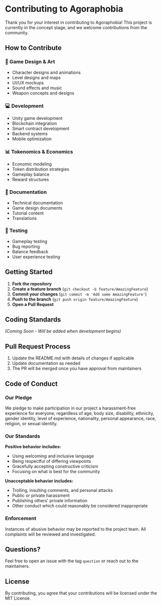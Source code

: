 # Contributing to Agoraphobia

Thank you for your interest in contributing to Agoraphobia! This project is currently in the concept stage, and we welcome contributions from the community.

## How to Contribute

### 🎨 Game Design & Art
- Character designs and animations
- Level designs and maps
- UI/UX mockups
- Sound effects and music
- Weapon concepts and designs

### 💻 Development
- Unity game development
- Blockchain integration
- Smart contract development
- Backend systems
- Mobile optimization

### 📊 Tokenomics & Economics
- Economic modeling
- Token distribution strategies
- Gameplay balance
- Reward structures

### 📝 Documentation
- Technical documentation
- Game design documents
- Tutorial content
- Translations

### 🧪 Testing
- Gameplay testing
- Bug reporting
- Balance feedback
- User experience testing

## Getting Started

1. **Fork the repository**
2. **Create a feature branch** (`git checkout -b feature/AmazingFeature`)
3. **Commit your changes** (`git commit -m 'Add some AmazingFeature'`)
4. **Push to the branch** (`git push origin feature/AmazingFeature`)
5. **Open a Pull Request**

## Coding Standards

*(Coming Soon - Will be added when development begins)*

## Pull Request Process

1. Update the README.md with details of changes if applicable
2. Update documentation as needed
3. The PR will be merged once you have approval from maintainers

## Code of Conduct

### Our Pledge

We pledge to make participation in our project a harassment-free experience for everyone, regardless of age, body size, disability, ethnicity, gender identity, level of experience, nationality, personal appearance, race, religion, or sexual identity.

### Our Standards

**Positive behavior includes:**
- Using welcoming and inclusive language
- Being respectful of differing viewpoints
- Gracefully accepting constructive criticism
- Focusing on what is best for the community

**Unacceptable behavior includes:**
- Trolling, insulting comments, and personal attacks
- Public or private harassment
- Publishing others' private information
- Other conduct which could reasonably be considered inappropriate

### Enforcement

Instances of abusive behavior may be reported to the project team. All complaints will be reviewed and investigated.

## Questions?

Feel free to open an issue with the tag `question` or reach out to the maintainers.

## License

By contributing, you agree that your contributions will be licensed under the MIT License.
